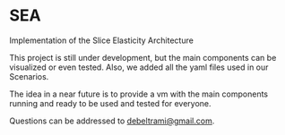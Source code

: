# SEA
Implementation of the Slice Elasticity Architecture

This project is still under development, but the main components can be visualized or even tested.
Also, we added all the yaml files used in our Scenarios. 

The idea in a near future is to provide a vm with the main components running and ready to be used and tested
for everyone.

Questions can be addressed to debeltrami@gmail.com.
